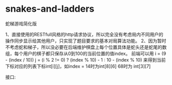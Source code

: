 # snakes-and-ladders
蛇梯游戏简化版

1、直接使用的RESTfull风格的http请求协议，所以完全没有考虑局内不同用户的操作同步显示给其他用户，只实现了题目要求的基本对局算法功能。
2、因为暂时不考虑蛇和梯子，所以没必要在后端维护棋盘上每个位置具体是蛇头还是蛇尾的数组，每个用户的棋子都只保存从0到100的当前位置的值index。
前端可以用 i = (9 - (index / 10))  j = (i % 2 != 0) ? (index % 10) - 1 : 10 - (index % 10)
来得到当前下标对应的列表下标int[i][j]，如index = 14时为int[8][6]   68时为 int[3][7]


接口:
